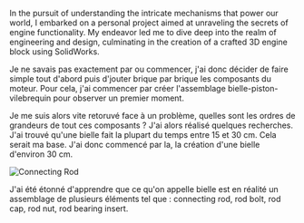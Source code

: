 In the pursuit of understanding the intricate mechanisms that power our world, I embarked on a personal project aimed at unraveling the secrets of engine functionality. My endeavor led me to dive deep into the realm of engineering and design, culminating in the creation of a  crafted 3D engine block using SolidWorks.

Je ne savais pas exactement par ou commencer, j'ai donc décider de faire simple tout d'abord puis d'jouter brique par brique les composants du moteur. Pour cela, j'ai commencer par créer l'assemblage bielle-piston-vilebrequin pour observer un premier moment.

Je me suis alors vite retoruvé face à un problème, quelles sont les ordres de grandeurs de tout ces composants ? J'ai alors réalisé quelques recherches. J'ai trouvé qu'une bielle fait la plupart du temps entre 15 et 30 cm. Cela serait ma base. J'ai donc commencé par la, la création d'une bielle d'environ 30 cm.

![Connecting Rod]([https://github.com/Sathet/3D_Design/Exploring_the_Heart_of_Engines:_Designing_a_3D_Engine_Block_on_SolidWorks/Ressources/Connecting_rod.STL](https://github.com/Sathet/3D_Design/blob/main/Exploring%20the%20Heart%20of%20Engines%3A%20Designing%20a%203D%20Engine%20Block%20on%20SolidWorks/Ressources/Connecting%20rod.STL))

J'ai été étonné d'apprendre que ce qu'on appelle bielle est en réalité un assemblage de plusieurs éléments tel que : connecting rod, rod bolt, rod cap, rod nut, rod bearing insert.
